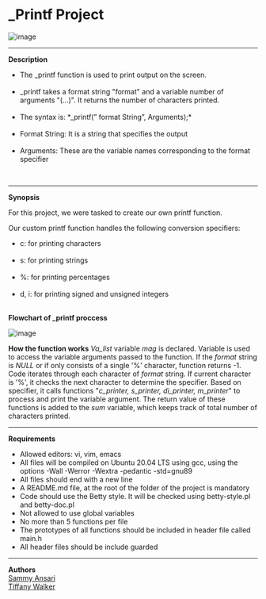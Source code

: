 # _Printf Project

![image](https://github.com/tiffanywalker22/test/assets/121834519/77aefda3-ca99-4e00-bca9-b2f390d9873f)

<hr>

**Description**<br>
<ul style=“list-style-type:square”> 
<li> The _printf function is used to print output on the screen. </li> <br>
<li> _printf takes a format string "format" and a variable number of arguments "(...)". It returns the number of characters printed. </li> <br>
<li> The syntax is: *_printf(” format String”, Arguments);* </li><br>
<li> Format String: It is a string that specifies the output </li> <br>
<li> Arguments: These are the variable names corresponding to the format specifier </li> </ul> <br>

<hr>

**Synopsis** <br>

For this project, we were tasked to create our own printf function. <br>

Our custom printf function handles the following conversion specifiers: <br>
<ul style=“list-style-type:square”>
<li> c: for printing characters </li> <br>
<li> s: for printing strings </li> <br>
<li> %: for printing percentages </li> <br>
<li> d, i: for printing signed and unsigned integers </li> <br> </ul>

**Flowchart of _printf proccess**

![image](https://github.com/O-01/holbertonschool-printf/assets/121834519/b231936b-57f4-463c-8fc2-8545ae60d585)

**How the function works**
*Va_list* variable *mag* is declared. Variable is used to access the variable arguments passed to the function. If the *format* string is *NULL* or if only consists of a single '%' character, function returns -1. Code iterates through each character of *format* string. If current character is '%', it checks the next character to determine the specifier. Based on specifier, it calls functions "*c_printer, s_printer, di_printer, m_printer*" to process and print the variable argument. The return value of these functions is added to the *sum* variable, which keeps track of total number of characters printed.


<hr>

**Requirements**
<ul style=“list-style-type:square”>
<li> Allowed editors: vi, vim, emacs </li>
<li> All files will be compiled on Ubuntu 20.04 LTS using gcc, using the options -Wall -Werror -Wextra -pedantic -std=gnu89 </li>
<li> All files should end with a new line </li>
<li> A README.md file, at the root of the folder of the project is mandatory </li>
<li> Code should use the Betty style. It will be checked using betty-style.pl and betty-doc.pl </li>
<li> Not allowed to use global variables </li>
<li> No more than 5 functions per file </li>
<li> The prototypes of all functions should be included in header file called main.h </li>
<li> All header files should be include guarded </li> </ul>

<hr>

**Authors** <br>
<a href="https://github.com/O-01">Sammy Ansari</a> <br>
<a href="https://github.com/tiffanywalker22">Tiffany Walker</a> <br>
